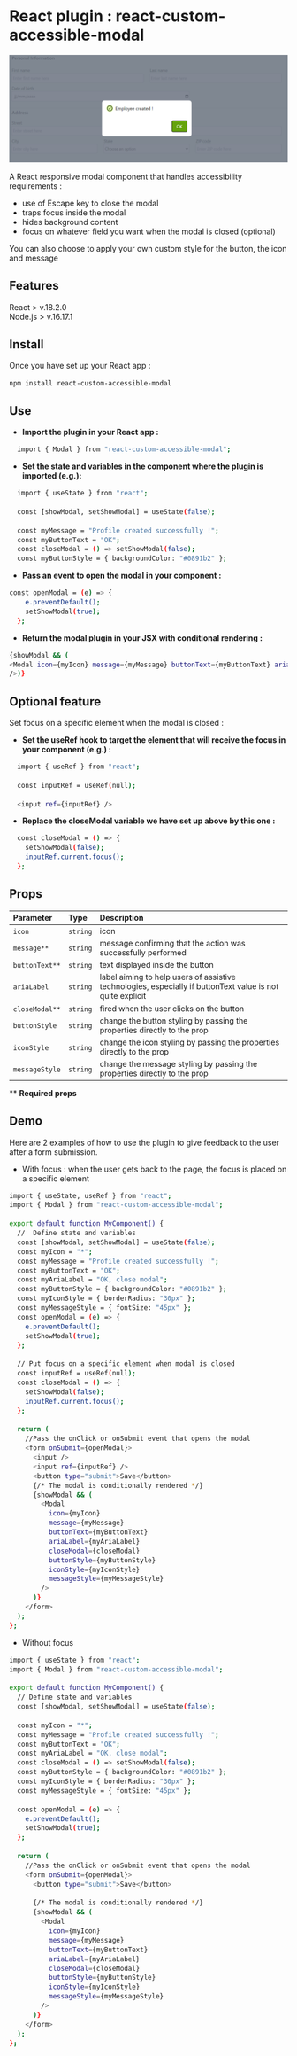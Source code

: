 # React plugin : react-custom-accessible-modal

<img src="./modal-screenshot.PNG"/>

A React responsive modal component that handles accessibility requirements :

- use of Escape key to close the modal
- traps focus inside the modal
- hides background content
- focus on whatever field you want when the modal is closed (optional)

You can also choose to apply your own custom style for the button, the icon and message

## Features

React > v.18.2.0  
Node.js > v.16.17.1

## Install

Once you have set up your React app :

`npm install react-custom-accessible-modal`

## Use

- **Import the plugin in your React app :**

```bash
  import { Modal } from "react-custom-accessible-modal";
```

- **Set the state and variables in the component where the plugin is imported (e.g.):**

```bash
  import { useState } from "react";

  const [showModal, setShowModal] = useState(false);

  const myMessage = "Profile created successfully !";
  const myButtonText = "OK";
  const closeModal = () => setShowModal(false);
  const myButtonStyle = { backgroundColor: "#0891b2" };
```

- **Pass an event to open the modal in your component :**

```bash
const openModal = (e) => {
    e.preventDefault();
    setShowModal(true);
  };
```

- **Return the modal plugin in your JSX with conditional rendering :**

```bash
{showModal && (
<Modal icon={myIcon} message={myMessage} buttonText={myButtonText} ariaLabel={myAriaLabel} closeModal={closeModal} buttonStyle={myButtonStyle} iconStyle={myIconStyle} messageStyle={myMessageStyle}
/>)}
```

## Optional feature

Set focus on a specific element when the modal is closed :

- **Set the useRef hook to target the element that will receive the focus in your component (e.g.) :**

```bash
  import { useRef } from "react";

  const inputRef = useRef(null);

  <input ref={inputRef} />
```

- **Replace the closeModal variable we have set up above by this one :**

```bash
  const closeModal = () => {
    setShowModal(false);
    inputRef.current.focus();
  };
```

## Props

| Parameter      | Type     | Description                                                                                                |
| :------------- | :------- | :--------------------------------------------------------------------------------------------------------- |
| `icon`         | `string` | icon                                                                                                       |
| `message**`    | `string` | message confirming that the action was successfully performed                                              |
| `buttonText**` | `string` | text displayed inside the button                                                                           |
| `ariaLabel`    | `string` | label aiming to help users of assistive technologies, especially if buttonText value is not quite explicit |
| `closeModal**` | `string` | fired when the user clicks on the button                                                                   |
| `buttonStyle`  | `string` | change the button styling by passing the properties directly to the prop                                   |
| `iconStyle`    | `string` | change the icon styling by passing the properties directly to the prop                                     |
| `messageStyle` | `string` | change the message styling by passing the properties directly to the prop                                  |

\*\* **Required props**

## Demo

Here are 2 examples of how to use the plugin to give feedback to the user after a form submission.

- With focus : when the user gets back to the page, the focus is placed on a specific element

```bash
import { useState, useRef } from "react";
import { Modal } from "react-custom-accessible-modal";

export default function MyComponent() {
  //  Define state and variables
  const [showModal, setShowModal] = useState(false);
  const myIcon = "*";
  const myMessage = "Profile created successfully !";
  const myButtonText = "OK";
  const myAriaLabel = "OK, close modal";
  const myButtonStyle = { backgroundColor: "#0891b2" };
  const myIconStyle = { borderRadius: "30px" };
  const myMessageStyle = { fontSize: "45px" };
  const openModal = (e) => {
    e.preventDefault();
    setShowModal(true);
  };

  // Put focus on a specific element when modal is closed
  const inputRef = useRef(null);
  const closeModal = () => {
    setShowModal(false);
    inputRef.current.focus();
  };

  return (
    //Pass the onClick or onSubmit event that opens the modal
    <form onSubmit={openModal}>
      <input />
      <input ref={inputRef} />
      <button type="submit">Save</button>
      {/* The modal is conditionally rendered */}
      {showModal && (
        <Modal
          icon={myIcon}
          message={myMessage}
          buttonText={myButtonText}
          ariaLabel={myAriaLabel}
          closeModal={closeModal}
          buttonStyle={myButtonStyle}
          iconStyle={myIconStyle}
          messageStyle={myMessageStyle}
        />
      )}
    </form>
  );
};
```

- Without focus

```bash
import { useState } from "react";
import { Modal } from "react-custom-accessible-modal";

export default function MyComponent() {
  // Define state and variables
  const [showModal, setShowModal] = useState(false);

  const myIcon = "*";
  const myMessage = "Profile created successfully !";
  const myButtonText = "OK";
  const myAriaLabel = "OK, close modal";
  const closeModal = () => setShowModal(false);
  const myButtonStyle = { backgroundColor: "#0891b2" };
  const myIconStyle = { borderRadius: "30px" };
  const myMessageStyle = { fontSize: "45px" };

  const openModal = (e) => {
    e.preventDefault();
    setShowModal(true);
  };

  return (
    //Pass the onClick or onSubmit event that opens the modal
    <form onSubmit={openModal}>
      <button type="submit">Save</button>

      {/* The modal is conditionally rendered */}
      {showModal && (
        <Modal
          icon={myIcon}
          message={myMessage}
          buttonText={myButtonText}
          ariaLabel={myAriaLabel}
          closeModal={closeModal}
          buttonStyle={myButtonStyle}
          iconStyle={myIconStyle}
          messageStyle={myMessageStyle}
        />
      )}
    </form>
  );
};
```
